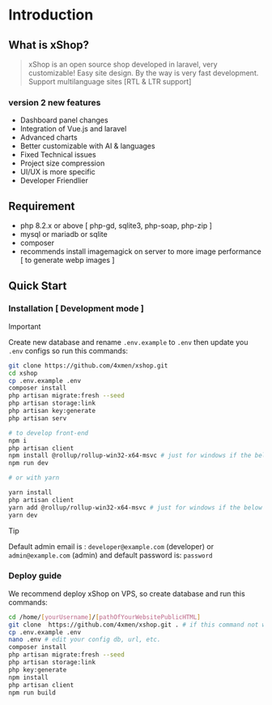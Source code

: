 # Introduction

## What is xShop?

> xShop is an open source shop developed in laravel, very customizable! Easy site design.
> By the way is very fast development.
> Support multilanguage sites [RTL & LTR support]

### version 2 new features

-  Dashboard panel changes
-  Integration of Vue.js and laravel
-  Advanced charts
-  Better customizable with AI & languages
-  Fixed Technical issues
-  Project size compression
-  UI/UX is more specific
-  Developer Friendlier

## Requirement

- php 8.2.x or above [ php-gd, sqlite3, php-soap, php-zip ]
- mysql or mariadb or sqlite
- composer
- recommends install imagemagick on server to more image performance [ to generate webp images ]

## Quick Start



### Installation [ Development mode ]

> [!IMPORTANT]  
> Create new database and rename `.env.example` to `.env` then update you `.env` configs so run this commands:

```bash
git clone https://github.com/4xmen/xshop.git
cd xshop
cp .env.example .env
composer install
php artisan migrate:fresh --seed
php artisan storage:link
php artisan key:generate
php artisan serv

# to develop front-end
npm i
php artisan client
npm install @rollup/rollup-win32-x64-msvc # just for windows if the below line dose not work
npm run dev

# or with yarn

yarn install
php artisan client
yarn add @rollup/rollup-win32-x64-msvc # just for windows if the below line dose not work
yarn dev

```

> [!TIP]
> Default admin email is : `developer@example.com` (developer) or `admin@example.com` (admin) and default password is: `password`


### Deploy guide

We recommend deploy xShop on VPS, so create database and run this commands:

```bash
cd /home/[yourUsername]/[pathOfYourWebsitePublicHTML]
git clone  https://github.com/4xmen/xshop.git . # if this command not work make empty this folder
cp .env.example .env
nano .env # edit your config db, url, etc.
composer install
php artisan migrate:fresh --seed
php artisan storage:link
php key:generate
npm install 
php artisan client
npm run build
```